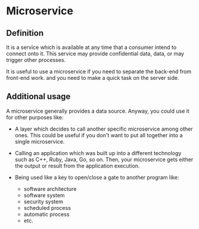 Microservice 
===============

## Definition

It is a service which is available at any time that a consumer intend to connect onto it. This service may provide confidential data, data, or may trigger other processes.

It is useful to use a microservice if you need to separate the back-end from front-end work.
and you need to make a quick task on the server side.

## Additional usage 

A microservice generally provides a data source. Anyway, you could use it for other purposes like:

- A layer which decides to call another specific microservice among other ones. This could be useful if you don't want to put all together into a single microservice.

- Calling an application which was built up into a different technology such as C++, Ruby, Java, Go, so on. Then, your microservice gets either the output or result from the application execution.

- Being used like a key to open/close a gate to another program like:
  - software architecture
  - software system
  - security system
  - scheduled process
  - automatic process
  - etc.

